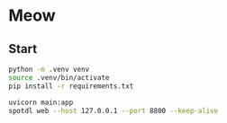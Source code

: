 # Meow

## Start 

```bash
python -m .venv venv
source .venv/bin/activate
pip install -r requirements.txt
```

```bash
uvicorn main:app
spotdl web --host 127.0.0.1 --port 8800 --keep-alive
```